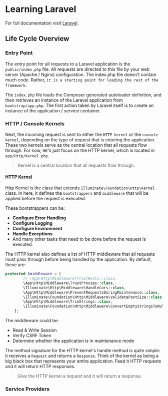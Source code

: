 # Learning Laravel

For full documentation visit [Laravel](https://laravel.com/).

## Life Cycle Overview

### Entry Point

The entry point for all requests to a Laravel application is the `public/index.php` file. All requests are directed to this file by your web server (Apache / Nginx) configuration. The index.php file doesn't contain much code. Rather, `it is a starting point for loading the rest of the framework`.

The `index.php` file loads the Composer generated autoloader definition, and then retrieves an instance of the Laravel application from `bootstrap/app.php`. The first action taken by Laravel itself is to create an instance of the application / service container.

### HTTP / Console Kernels

Next, the incoming request is sent to either the `HTTP kernel` or the `console kernel`, depending on the type of request that is entering the application. These two kernels serve as the central location that all requests flow through. For now, let's just focus on the HTTP kernel, which is located in `app/Http/Kernel.php`.

> Kernel is a central location that all requests flow through.

#### HTTP Kernel

Http Kernel is the class that extends `Illuminate\Foundation\Http\Kernel` class. In here, it defines the `bootstrappers` and `middleware` that will be applied before the request is executed.

These bootstrappers can be:

-   **Configure Error Handling**
-   **Configure Logging**
-   **Configure Environment**
-   **Handle Exceptions**
-   And many other tasks that need to be done before the request is executed.

The HTTP kernel also defines a list of HTTP middleware that all requests must pass through before being handled by the application. By default, these are:

```php
protected $middleware = [
        // \App\Http\Middleware\TrustHosts::class,
        \App\Http\Middleware\TrustProxies::class,
        \Illuminate\Http\Middleware\HandleCors::class,
        \App\Http\Middleware\PreventRequestsDuringMaintenance::class,
        \Illuminate\Foundation\Http\Middleware\ValidatePostSize::class,
        \App\Http\Middleware\TrimStrings::class,
        \Illuminate\Foundation\Http\Middleware\ConvertEmptyStringsToNull::class,
    ];
```

The middleware could be:

-   Read & Write Session
-   Verify CSRF Token
-   Determine whether the application is in maintenance mode

The method signature for the HTTP kernel's handle method is quite simple: it receives a `Request` and returns a `Response`. Think of the kernel as being a big black box that represents your entire application. Feed it HTTP requests and it will return HTTP responses.

> Give the HTTP kernel a request and it will return a response.

### Service Providers
